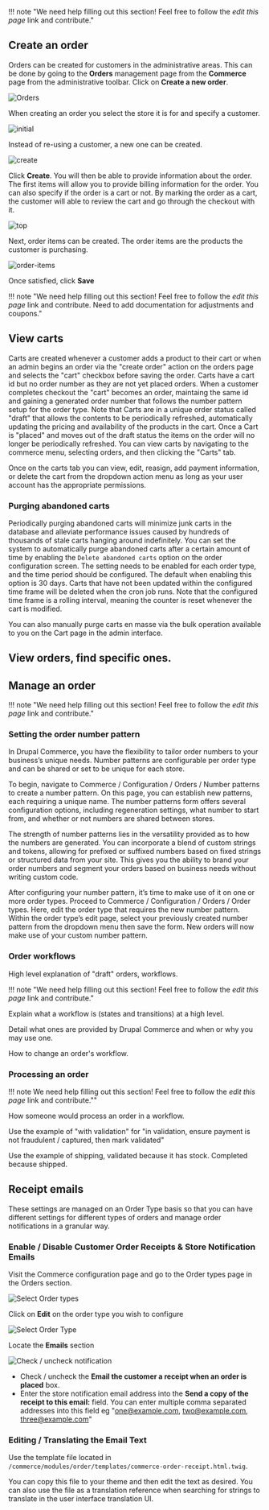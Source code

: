 !!! note "We need help filling out this section! Feel free to follow the *edit this page* link and contribute."

## Create an order

Orders can be created for customers in the administrative areas. This can be done by going to the **Orders** management page from the **Commerce** page from the administrative toolbar. Click on **Create  a new order**.

![Orders](images/order-overview.png)

When creating an order you select the store it is for and specify a customer.

![initial](images/create-order.png)

Instead of re-using a customer, a new one can be created.

![create](images/create-order-new-customer.png)

Click **Create**. You will then be able to provide information about the order. The first items will allow you to provide billing information for the order. You can also specify if the order is a cart or not. By marking the order as a cart, the customer will able to review the cart and go through the checkout with it.

![top](images/order-create-top.png)

Next, order items can be created. The order items are the products the customer is purchasing.

![order-items](images/create-order-order-items.png)

Once satisfied, click **Save**


!!! note "We need help filling out this section! Feel free to follow the *edit this page* link and contribute. Need to add documentation for adjustments and coupons."

## View carts
Carts are created whenever a customer adds a product to their cart or when an admin begins an order via the "create order" action on the orders page and selects the "cart" checkbox before saving the order. Carts have a cart id but no order number as they are not yet placed orders. When a customer completes checkout the "cart" becomes an order, maintaing the same id and gaining a generated order number that follows the number pattern setup for the order type. Note that Carts are in a unique order status called "draft" that allows the contents to be periodically refreshed, automatically updating the pricing and availability of the products in the cart. Once a Cart is "placed" and moves out of the draft status the items on the order will no longer be periodically refreshed. You can view carts by navigating to the commerce menu, selecting orders, and then clicking the "Carts" tab.

Once on the carts tab you can view, edit, reasign, add payment information, or delete the cart from the dropdown action menu as long as your user account has the appropriate permissions. 

### Purging abandoned carts

Periodically purging abandoned carts will minimize junk carts in the database and alleviate performance issues caused by hundreds of thousands of stale carts hanging around indefinitely. You can set the system to automatically purge abandoned carts after a certain amount of time by enabling the ``Delete abandoned carts`` option on the order configuration screen. The setting needs to be enabled for each order type, and the time period should be configured. The default when enabling this option is 30 days. Carts that have not been updated within the configured time frame will be deleted when the cron job runs. Note that the configured time frame is a rolling interval, meaning the counter is reset whenever the cart is modified.

You can also manually purge carts en masse via the bulk operation available to you on the Cart page in the admin interface.

## View orders, find specific ones.

## Manage an order


!!! note "We need help filling out this section! Feel free to follow the *edit this page* link and contribute."

### Setting the order number pattern
In Drupal Commerce, you have the flexibility to tailor order numbers to your business’s unique needs. Number patterns are configurable per order type and can be shared or set to be unique for each store.

To begin, navigate to Commerce / Configuration / Orders / Number patterns to create a number pattern. On this page, you can establish new patterns, each requiring a unique name. The number patterns form offers several configuration options, including regeneration settings, what number to start from, and whether or not numbers are shared between stores.

The strength of number patterns lies in the versatility provided as to how the numbers are generated. You can incorporate a blend of custom strings and tokens, allowing for prefixed or suffixed numbers based on fixed strings or structured data from your site. This gives you the ability to brand your order numbers and segment your orders based on business needs without writing custom code.

After configuring your number pattern, it’s time to make use of it on one or more order types. Proceed to Commerce / Configuration / Orders / Order types. Here, edit the order type that requires the new number pattern. Within the order type’s edit page, select your previously created number pattern from the dropdown menu then save the form. New orders will now make use of your custom number pattern.

### Order workflows

High level explanation of "draft" orders, workflows.

!!! note "We need help filling out this section! Feel free to follow the *edit this page* link and contribute."

Explain what a workflow is (states and transitions) at a high level. 

Detail what ones are provided by Drupal Commerce and when or why you may use one.

How to change an order's workflow.

### Processing an order

!!! note We need help filling out this section! Feel free to follow the *edit this page* link and contribute.""

How someone would process an order in a workflow.

Use the example of "with validation" for "in validation, ensure payment is not fraudulent / captured, then mark validated"

Use the example of shipping, validated because it has stock. Completed because shipped.

## Receipt emails

These settings are managed on an Order Type basis so that you can have different settings for different types of orders and manage order notifications in a granular way.


### Enable / Disable Customer Order Receipts & Store Notification Emails

Visit the Commerce configuration page and go to the Order types page in the Orders section.

![Select Order types](./images/commerce2-order-configuration.png)

Click on **Edit** on the order type you wish to configure

![Select Order Type](./images/commerce2-order-type-selection.png)

Locate the **Emails** section

![Check / uncheck notification](./images/commerce2-email-section.png)

 - Check / uncheck the **Email the customer a receipt when an order is placed** box.
 - Enter the store notification email address into the **Send a copy of the receipt to this email:** field. You can enter multiple comma separated addresses into this field eg "one@example.com, two@example.com, three@example.com"

### Editing / Translating the Email Text

Use the template file located in `/commerce/modules/order/templates/commerce-order-receipt.html.twig`.

You can copy this file to your theme and then edit the text as desired. You can also use the file as a translation reference when searching for strings to translate in the user interface translation UI.


